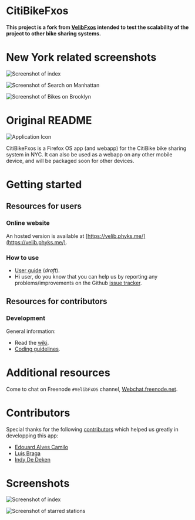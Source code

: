 CitiBikeFxos
============

**This project is a fork from [VelibFxos](https://github.com/Phyks/VelibFxos) intended to test the scalability of the project to other bike sharing systems.**


# New York related screenshots

![Screenshot of index](https://raw.githubusercontent.com/eliemichel/CitiBikeFxos/master/doc/screenshot-index.png)

![Screenshot of Search on Manhattan](https://raw.githubusercontent.com/eliemichel/CitiBikeFxos/master/doc/screenshot-search.png)

![Screenshot of Bikes on Brooklyn](https://raw.githubusercontent.com/eliemichel/CitiBikeFxos/master/doc/screenshot-bikes.png)


# Original README


![Application Icon](https://raw.githubusercontent.com/eliemichel/CitiBikeFxos/master/img/icons/icon_256.png)

CitiBikeFxos is a Firefox OS app (and webapp) for the CitiBike bike sharing system in NYC. It can also be used as a webapp on any other mobile device, and will be packaged soon for other devices.


# Getting started

## Resources for users

### Online website

An hosted version is available at [https://velib.phyks.me/](https://velib.phyks.me/).

### How to use
+ [User guide](https://github.com/Phyks/VelibFxos/wiki/User-guide#welcome-to-the-user-guide) (*draft*).
+ Hi user, do you know that you can help us by reporting any problems/improvements on the Github [issue tracker](https://github.com/Phyks/VelibFxos/issues).

## Resources for contributors

### Development

General information:

+ Read the [wiki](https://github.com/phyks/VelibFxos/wiki).
+ [Coding guidelines](https://github.com/Phyks/VelibFxos/wiki/Coding-Guidelines).

# Additional resources

Come to chat on Freenode <code>#VelibFxOS</code> channel, [Webchat.freenode.net](http://webchat.freenode.net/).


# Contributors

Special thanks for the following [contributors](https://github.com/Phyks/VelibFxos/graphs/contributors) which helped us greatly in developping this app:

+ [Edouard Alves Camilo](https://github.com/EdouardAlvesCamilo)
+ [Luis Braga](https://github.com/BragaLuis)
+ [Indy De Deken](https://github.com/indydedeken)


# Screenshots

![Screenshot of index](https://raw.githubusercontent.com/Phyks/VelibFxos/design/doc/screenshot-index.png)

![Screenshot of starred stations](https://raw.githubusercontent.com/Phyks/VelibFxos/design/doc/screenshot-starred.png)



